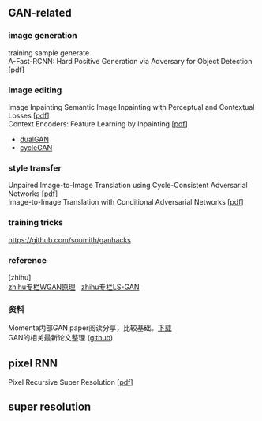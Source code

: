 ## GAN-related 
### image generation
training sample generate  
A-Fast-RCNN: Hard Positive Generation via Adversary for Object Detection [[pdf](https://arxiv.org/abs/1704.03414)]  

### image editing
Image Inpainting
Semantic Image Inpainting with Perceptual and Contextual Losses [[pdf](https://arxiv.org/abs/1607.07539)]  
Context Encoders: Feature Learning by Inpainting [[pdf](https://arxiv.org/abs/1604.07379)]  
- [dualGAN](https://github.com/duxingren14/DualGAN)  
- [cycleGAN](https://github.com/junyanz/CycleGAN)  

### style transfer
Unpaired Image-to-Image Translation using Cycle-Consistent Adversarial Networks [[pdf](https://arxiv.org/abs/1703.10593)]  
Image-to-Image Translation with Conditional Adversarial Networks [[pdf](https://arxiv.org/abs/1611.07004)]  

### training tricks
https://github.com/soumith/ganhacks

### reference  
[zhihu]  
[zhihu专栏WGAN原理](https://zhuanlan.zhihu.com/p/25071913)         
[zhihu专栏LS-GAN](https://zhuanlan.zhihu.com/p/25204020?group_id=818602658100305920) 

### 资料
Momenta内部GAN paper阅读分享，比较基础。[下载](https://pan.baidu.com/s/1dFKfTtR)  
GAN的相关最新论文整理 ([github](https://github.com/zhangqianhui/AdversarialNetsPapers))

## pixel RNN  
Pixel Recursive Super Resolution [[pdf](https://arxiv.org/abs/1702.00783)]


## super resolution  

